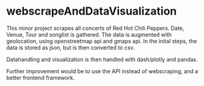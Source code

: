 # webscrapeAndDataVisualization

This minor project scrapes all concerts of Red Hot Chili Peppers.
Date, Venue, Tour and songlist is gathered. The data is augmented with geolocation, using openstreetmap api and gmaps api.
In the inital steps, the data is stored as json, but is then converted to csv.

Datahandling and visualization is then handled with dash/plotly and pandas.

Further improvement would be to use the API instead of webscraping, and a better frontend framework.
